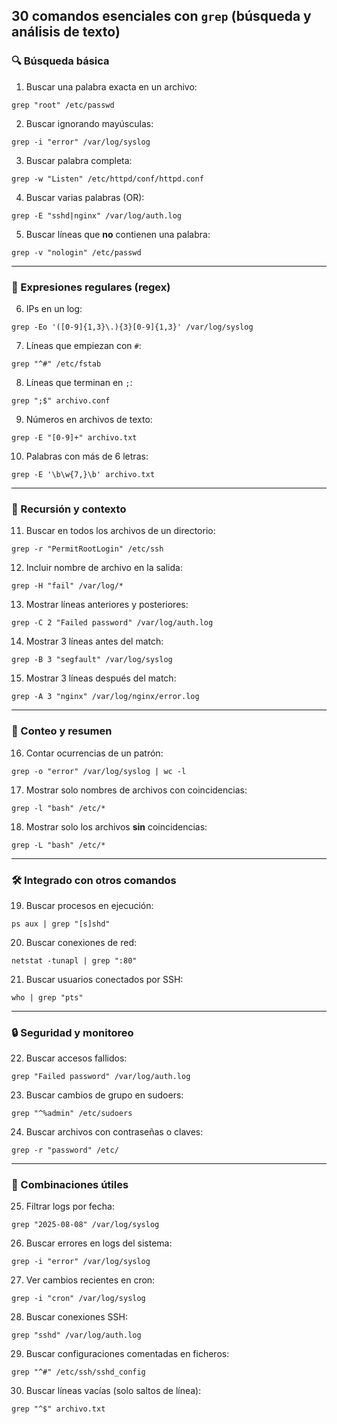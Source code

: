 ## 30 comandos esenciales con `grep` (búsqueda y análisis de texto)

### 🔍 Búsqueda básica

1. Buscar una palabra exacta en un archivo:

`grep "root" /etc/passwd`

2. Buscar ignorando mayúsculas:
    
`grep -i "error" /var/log/syslog`

3. Buscar palabra completa:
    
`grep -w "Listen" /etc/httpd/conf/httpd.conf`

4. Buscar varias palabras (OR):
    
`grep -E "sshd|nginx" /var/log/auth.log`

5. Buscar líneas que **no** contienen una palabra:
    
`grep -v "nologin" /etc/passwd`

---

### 🧠 Expresiones regulares (regex)

6. IPs en un log:
    
`grep -Eo '([0-9]{1,3}\.){3}[0-9]{1,3}' /var/log/syslog`

7. Líneas que empiezan con `#`:
    
`grep "^#" /etc/fstab`

8. Líneas que terminan en `;`:
    
`grep ";$" archivo.conf`

9. Números en archivos de texto:
    
`grep -E "[0-9]+" archivo.txt`

10. Palabras con más de 6 letras:
    
`grep -E '\b\w{7,}\b' archivo.txt`

---

### 🔄 Recursión y contexto

11. Buscar en todos los archivos de un directorio:
    
`grep -r "PermitRootLogin" /etc/ssh`

12. Incluir nombre de archivo en la salida:
    
`grep -H "fail" /var/log/*`

13. Mostrar líneas anteriores y posteriores:
    
`grep -C 2 "Failed password" /var/log/auth.log`

14. Mostrar 3 líneas antes del match:
    
`grep -B 3 "segfault" /var/log/syslog`

15. Mostrar 3 líneas después del match:
    
`grep -A 3 "nginx" /var/log/nginx/error.log`

---

### 🧮 Conteo y resumen

16. Contar ocurrencias de un patrón:
    
`grep -o "error" /var/log/syslog | wc -l`

17. Mostrar solo nombres de archivos con coincidencias:
    
`grep -l "bash" /etc/*`

18. Mostrar solo los archivos **sin** coincidencias:
    
`grep -L "bash" /etc/*`

---

### 🛠️ Integrado con otros comandos

19. Buscar procesos en ejecución:
    
`ps aux | grep "[s]shd"`

20. Buscar conexiones de red:
    
`netstat -tunapl | grep ":80"`

21. Buscar usuarios conectados por SSH:
    
`who | grep "pts"`

---

### 🔒 Seguridad y monitoreo

22. Buscar accesos fallidos:
    
`grep "Failed password" /var/log/auth.log`

23. Buscar cambios de grupo en sudoers:
    
`grep "^%admin" /etc/sudoers`

24. Buscar archivos con contraseñas o claves:
    
`grep -r "password" /etc/`

---

### 🧩 Combinaciones útiles

25. Filtrar logs por fecha:
    
`grep "2025-08-08" /var/log/syslog`

26. Buscar errores en logs del sistema:
    
`grep -i "error" /var/log/syslog`

27. Ver cambios recientes en cron:
    
`grep -i "cron" /var/log/syslog`

28. Buscar conexiones SSH:
    
`grep "sshd" /var/log/auth.log`

29. Buscar configuraciones comentadas en ficheros:
    
`grep "^#" /etc/ssh/sshd_config`

30. Buscar líneas vacías (solo saltos de línea):
    
`grep "^$" archivo.txt`